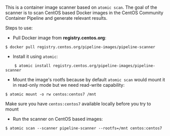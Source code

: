 This is a container image scanner based on `atomic scan`. The goal of the
scanner is to scan CentOS based Docker images in the CentOS Community Container
Pipeline and generate relevant results.

Steps to use:

- Pull Docker image from **registry.centos.org**:

```
$ docker pull registry.centos.org/pipeline-images/pipeline-scanner
```

- Install it using `atomic`:

```
    $ atomic install registry.centos.org/pipeline-images/pipeline-scanner
```

- Mount the image's rootfs because by default `atomic scan` would mount it in
  read-only mode but we need read-write capability:

```
$ atomic mount -o rw centos:centos7 /mnt
```

Make sure you have `centos:centos7` available locally before you try to mount

- Run the scanner on CentOS based images:

```
$ atomic scan --scanner pipeline-scanner --rootfs=/mnt centos:centos7
```
